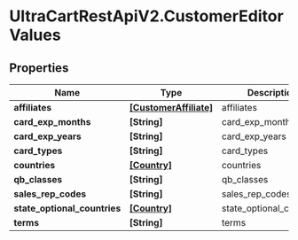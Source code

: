 # UltraCartRestApiV2.CustomerEditorValues

## Properties
Name | Type | Description | Notes
------------ | ------------- | ------------- | -------------
**affiliates** | [**[CustomerAffiliate]**](CustomerAffiliate.md) | affiliates | [optional] 
**card_exp_months** | **[String]** | card_exp_months | [optional] 
**card_exp_years** | **[String]** | card_exp_years | [optional] 
**card_types** | **[String]** | card_types | [optional] 
**countries** | [**[Country]**](Country.md) | countries | [optional] 
**qb_classes** | **[String]** | qb_classes | [optional] 
**sales_rep_codes** | **[String]** | sales_rep_codes | [optional] 
**state_optional_countries** | [**[Country]**](Country.md) | state_optional_countries | [optional] 
**terms** | **[String]** | terms | [optional] 


